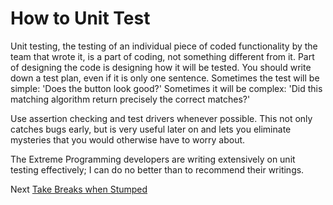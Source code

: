 # How to Unit Test

Unit testing, the testing of an individual piece of coded functionality by the team that wrote it, is a part of coding, not something different from it. Part of designing the code is designing how it will be tested. You should write down a test plan, even if it is only one sentence. Sometimes the test will be simple: 'Does the button look good?' Sometimes it will be complex: 'Did this matching algorithm return precisely the correct matches?'

Use assertion checking and test drivers whenever possible. This not only catches bugs early, but is very useful later on and lets you eliminate mysteries that you would otherwise have to worry about.

The Extreme Programming developers are writing extensively on unit testing effectively; I can do no better than to recommend their writings.

Next [Take Breaks when Stumped](09-Take-Breaks-when-Stumped.md)